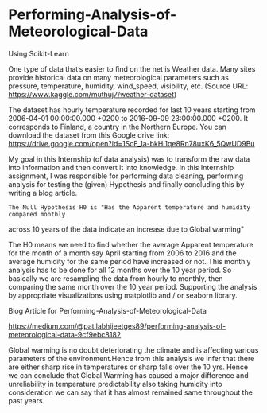 # Performing-Analysis-of-Meteorological-Data
Using Scikit-Learn

One type of data that’s easier to find on the net is Weather data. Many sites provide historical
data on many meteorological parameters such as pressure, temperature, humidity,
wind_speed, visibility, etc. 
(Source URL: https://www.kaggle.com/muthuj7/weather-dataset) 

The dataset has hourly temperature recorded for last 10 years starting from 2006-04-01
00:00:00.000 +0200 to 2016-09-09 23:00:00.000 +0200. It corresponds to Finland, a country in
the Northern Europe. You can download the dataset from this Google drive link:
https://drive.google.com/open?id=1ScF_1a-bkHi1qe8Rn78uxK6_5QwUD9Bu

My goal in this Internship (of data analysis) was to transform the raw data into information and
then convert it into knowledge.
In this Internship assignment, I was responsible for performing data cleaning, performing
analysis for testing the (given) Hypothesis and finally concluding this by writing a blog article.

    The Null Hypothesis H0 is "Has the Apparent temperature and humidity compared monthly
across 10 years of the data indicate an increase due to Global warming"

The H0 means we need to find whether the average Apparent temperature for the
month of a month say April starting from 2006 to 2016 and the average humidity for
the same period have increased or not. This monthly analysis has to be done for all 12
months over the 10 year period. So basically we are resampling the data from hourly
to monthly, then comparing the same month over the 10 year period. Supporting the
analysis by appropriate visualizations using matplotlib and / or seaborn library.


Blog Article for Performing-Analysis-of-Meteorological-Data 
  
  https://medium.com/@patilabhijeetges89/performing-analysis-of-meteorological-data-9cf9ebc8182
  
  Global warming is no doubt deteriorating the climate and is affecting various parameters of the environment.Hence from this analysis we infer that there are either sharp rise in temperatures or sharp falls over the 10 yrs. Hence we can conclude that Global Warming has caused a major difference and unreliability in temperature predictability also taking humidity into consideration we can say that it has almost remained same throughout the past years.
